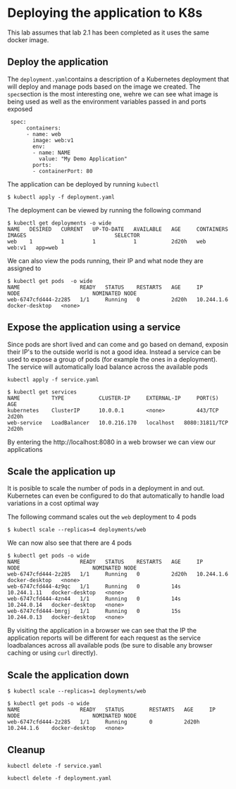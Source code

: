 # Deploying the application to K8s

This lab assumes that lab 2.1 has been completed as it uses the same docker image.

## Deploy the application

The `deployment.yaml`contains a description of a Kubernetes deployment that will deploy and manage pods based on the image we created. The `spec`section is the most interesting one, wehre we can see what image is being used as well as the environment variables passed in and ports exposed

```
 spec:
      containers:
      - name: web
        image: web:v1
        env:
        - name: NAME
          value: "My Demo Application"
        ports:
        - containerPort: 80
```

The application can be deployed by running `kubectl`
```
$ kubectl apply -f deployment.yaml
```

The deployment can be viewed by running the following command
```
$ kubectl get deployments -o wide
NAME   DESIRED   CURRENT   UP-TO-DATE   AVAILABLE   AGE     CONTAINERS   IMAGES                            SELECTOR
web    1         1         1            1           2d20h   web          web:v1   app=web
```

We can also view the pods running, their IP and what node they are assigned to
```
$ kubectl get pods  -o wide
NAME                   READY   STATUS    RESTARTS   AGE     IP           NODE                       NOMINATED NODE
web-6747cfd444-2z285   1/1     Running   0          2d20h   10.244.1.6   docker-desktop   <none>
```

## Expose the application using a service

Since pods are short lived and can come and go based on demand, exposin their IP's to the outside world is not a good idea. Instead a service can be used to expose a group of pods (for example the ones in a deployment). The service will automatically load balance across the available pods

```
kubectl apply -f service.yaml
```

```
$ kubectl get services
NAME          TYPE           CLUSTER-IP     EXTERNAL-IP     PORT(S)          AGE
kubernetes    ClusterIP      10.0.0.1       <none>          443/TCP          2d20h
web-service   LoadBalancer   10.0.216.170   localhost   8080:31811/TCP   2d20h
```

By entering the http://localhost:8080 in a web browser we can view our applications

## Scale the application up

It is posible to scale the number of pods in a deployment in and out. Kubernetes can even be configured to do that automatically to handle load variations in a cost optimal way

The following command scales out the `web` deployment to 4 pods

```
$ kubectl scale --replicas=4 deployments/web
```

We can now also see that there are 4 pods

```
$ kubectl get pods -o wide
NAME                   READY   STATUS    RESTARTS   AGE     IP            NODE                       NOMINATED NODE
web-6747cfd444-2z285   1/1     Running   0          2d20h   10.244.1.6    docker-desktop   <none>
web-6747cfd444-4z9qc   1/1     Running   0          14s     10.244.1.11   docker-desktop   <none>
web-6747cfd444-4zn44   1/1     Running   0          14s     10.244.0.14   docker-desktop   <none>
web-6747cfd444-bmrgj   1/1     Running   0          15s     10.244.0.13   docker-desktop   <none>
```

By visiting the application in a browser we can see that the IP the application reports will be different for each request as the service loadbalances across all available pods (be sure to disable any browser caching or using `curl` directly).

## Scale the application down

```
$ kubectl scale --replicas=1 deployments/web
```

```
$ kubectl get pods -o wide
NAME                   READY   STATUS        RESTARTS   AGE     IP            NODE                       NOMINATED NODE
web-6747cfd444-2z285   1/1     Running       0          2d20h   10.244.1.6    docker-desktop   <none>
```

## Cleanup
```
kubectl delete -f service.yaml
```
```
kubectl delete -f deployment.yaml
```